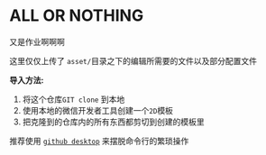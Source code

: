 # ALL OR NOTHING

又是作业啊啊啊



这里仅仅上传了 `asset/`目录之下的编辑所需要的文件以及部分配置文件



**导入方法:**

1. 将这个仓库`GIT clone` 到本地
2. 使用本地的微信开发者工具创建一个`2D`模板
3. 把克隆到的仓库内的所有东西都剪切到创建的模板里

推荐使用 [`github desktop`](https://desktop.github.com/) 来摆脱命令行的繁琐操作
